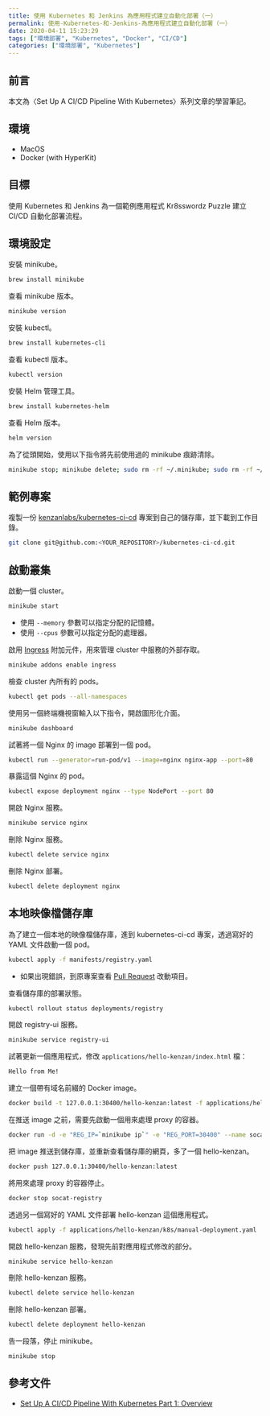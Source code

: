 ```yaml
---
title: 使用 Kubernetes 和 Jenkins 為應用程式建立自動化部署（一）
permalink: 使用-Kubernetes-和-Jenkins-為應用程式建立自動化部署（一）
date: 2020-04-11 15:23:29
tags: ["環境部署", "Kubernetes", "Docker", "CI/CD"]
categories: ["環境部署", "Kubernetes"]
---
```


## 前言

本文為〈Set Up A CI/CD Pipeline With Kubernetes〉系列文章的學習筆記。

## 環境

- MacOS
- Docker (with HyperKit)

## 目標

使用 Kubernetes 和 Jenkins 為一個範例應用程式 Kr8sswordz Puzzle 建立 CI/CD 自動化部署流程。

## 環境設定

安裝 minikube。

```BASH
brew install minikube
```

查看 minikube 版本。

```BASH
minikube version
```

安裝 kubectl。

```BASH
brew install kubernetes-cli
```

查看 kubectl 版本。

```BASH
kubectl version
```

安裝 Helm 管理工具。

```BASH
brew install kubernetes-helm
```

查看 Helm 版本。

```BASH
helm version
```

為了從頭開始，使用以下指令將先前使用過的 minikube 痕跡清除。

```BASH
minikube stop; minikube delete; sudo rm -rf ~/.minikube; sudo rm -rf ~/.kube
```

## 範例專案

複製一份 [kenzanlabs/kubernetes-ci-cd](https://github.com/kenzanlabs/kubernetes-ci-cd) 專案到自己的儲存庫，並下載到工作目錄。

```BASH
git clone git@github.com:<YOUR_REPOSITORY>/kubernetes-ci-cd.git
```

## 啟動叢集

啟動一個 cluster。

```BASH
minikube start
```

- 使用 `--memory` 參數可以指定分配的記憶體。
- 使用 `--cpus` 參數可以指定分配的處理器。

啟用 [Ingress](https://kubernetes.io/docs/concepts/services-networking/ingress/) 附加元件，用來管理 cluster 中服務的外部存取。

```BASH
minikube addons enable ingress
```

檢查 cluster 內所有的 pods。

```BASH
kubectl get pods --all-namespaces
```

使用另一個終端機視窗輸入以下指令，開啟圖形化介面。

```BASH
minikube dashboard
```

試著將一個 Nginx 的 image 部署到一個 pod。

```BASH
kubectl run --generator=run-pod/v1 --image=nginx nginx-app --port=80
```

暴露這個 Nginx 的 pod。

```BASH
kubectl expose deployment nginx --type NodePort --port 80
```

開啟 Nginx 服務。

```BASH
minikube service nginx
```

刪除 Nginx 服務。

```BASH
kubectl delete service nginx
```

刪除 Nginx 部署。

```BASH
kubectl delete deployment nginx
```

## 本地映像檔儲存庫

為了建立一個本地的映像檔儲存庫，進到 kubernetes-ci-cd 專案，透過寫好的 YAML 文件啟動一個 pod。

```BASH
kubectl apply -f manifests/registry.yaml
```

- 如果出現錯誤，到原專案查看 [Pull Request](https://github.com/kenzanlabs/kubernetes-ci-cd/pulls) 改動項目。

查看儲存庫的部署狀態。

```BASH
kubectl rollout status deployments/registry
```

開啟 registry-ui 服務。

```BASH
minikube service registry-ui
```

試著更新一個應用程式，修改 `applications/hello-kenzan/index.html` 檔：

```HTML
Hello from Me!
```

建立一個帶有域名前綴的 Docker image。

```BASH
docker build -t 127.0.0.1:30400/hello-kenzan:latest -f applications/hello-kenzan/Dockerfile applications/hello-kenzan
```

在推送 image 之前，需要先啟動一個用來處理 proxy 的容器。

```BASH
docker run -d -e "REG_IP=`minikube ip`" -e "REG_PORT=30400" --name socat-registry -p 30400:5000 socat-registry
```

把 image 推送到儲存庫，並重新查看儲存庫的網頁，多了一個 hello-kenzan。

```BASH
docker push 127.0.0.1:30400/hello-kenzan:latest
```

將用來處理 proxy 的容器停止。

```BASH
docker stop socat-registry
```

透過另一個寫好的 YAML 文件部署 hello-kenzan 這個應用程式。

```BASH
kubectl apply -f applications/hello-kenzan/k8s/manual-deployment.yaml
```

開啟 hello-kenzan 服務，發現先前對應用程式修改的部分。

```BASH
minikube service hello-kenzan
```

刪除 hello-kenzan 服務。

```BASH
kubectl delete service hello-kenzan
```

刪除 hello-kenzan 部署。

```BASH
kubectl delete deployment hello-kenzan
```

告一段落，停止 minikube。

```BASH
minikube stop
```

## 參考文件

- [Set Up A CI/CD Pipeline With Kubernetes Part 1: Overview](https://www.linux.com/audience/enterprise/set-cicd-pipeline-kubernetes-part-1-overview/)

